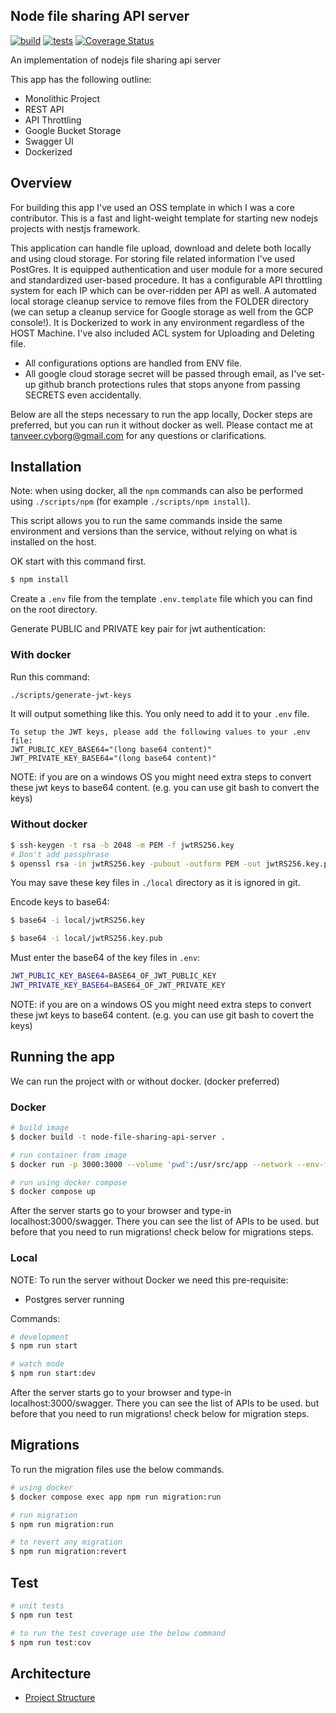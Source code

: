 ## Node file sharing API server

[![build](https://github.com/DevTanvir/node-file-sharing-api-server/actions/workflows/build-workflow.yml/badge.svg?branch=master&event=push)](https://github.com/DevTanvir/node-file-sharing-api-server/actions/workflows/build-workflow.yml)
[![tests](https://github.com/DevTanvir/node-file-sharing-api-server/actions/workflows/tests-workflow.yml/badge.svg?branch=master&event=push)](https://github.com/DevTanvir/node-file-sharing-api-server/actions/workflows/tests-workflow.yml)
[![Coverage Status](https://coveralls.io/repos/github/DevTanvir/node-file-sharing-api-server/badge.svg?branch=main)](https://coveralls.io/github/DevTanvir/node-file-sharing-api-server?branch=main)

An implementation of nodejs file sharing api server

This app has the following outline:

- Monolithic Project
- REST API
- API Throttling
- Google Bucket Storage
- Swagger UI
- Dockerized

## Overview

For building this app I've used an OSS template in which I was a core contributor.
This is a fast and light-weight template for starting new nodejs projects with nestjs framework.

This application can handle file upload, download and delete both locally and using cloud storage. For storing file related information I've used PostGres. It is equipped authentication and user module for a more secured and standardized user-based procedure. It has a configurable API throttling system for each IP which can be over-ridden per API as well. A automated local storage cleanup service to remove files from the FOLDER directory (we can setup a cleanup service for Google storage as well from the GCP console!). It is Dockerized to work in any environment regardless of the HOST Machine. I've also included ACL system for Uploading and Deleting file.

- All configurations options are handled from ENV file.
- All google cloud storage secret will be passed through email, as I've set-up github branch protections rules that stops anyone from passing SECRETS even accidentally.

Below are all the steps necessary to run the app locally, Docker steps are preferred, but you can run it without docker as well. Please contact me at tanveer.cyborg@gmail.com for any questions or clarifications.

## Installation

Note: when using docker, all the `npm` commands can also be performed using `./scripts/npm` (for example `./scripts/npm install`).

This script allows you to run the same commands inside the same environment and versions than the service, without relying on what is installed on the host.

OK start with this command first.

```bash
$ npm install
```

Create a `.env` file from the template `.env.template` file which you can find on the root directory.

Generate PUBLIC and PRIVATE key pair for jwt authentication:

### With docker

Run this command:

```bash
./scripts/generate-jwt-keys
```

It will output something like this. You only need to add it to your `.env` file.

```
To setup the JWT keys, please add the following values to your .env file:
JWT_PUBLIC_KEY_BASE64="(long base64 content)"
JWT_PRIVATE_KEY_BASE64="(long base64 content)"
```

NOTE: if you are on a windows OS you might need extra steps to convert these jwt keys to base64 content. (e.g. you can use git bash to convert the keys)

### Without docker

```bash
$ ssh-keygen -t rsa -b 2048 -m PEM -f jwtRS256.key
# Don't add passphrase
$ openssl rsa -in jwtRS256.key -pubout -outform PEM -out jwtRS256.key.pub
```

You may save these key files in `./local` directory as it is ignored in git.

Encode keys to base64:

```bash
$ base64 -i local/jwtRS256.key

$ base64 -i local/jwtRS256.key.pub
```

Must enter the base64 of the key files in `.env`:

```bash
JWT_PUBLIC_KEY_BASE64=BASE64_OF_JWT_PUBLIC_KEY
JWT_PRIVATE_KEY_BASE64=BASE64_OF_JWT_PRIVATE_KEY
```

NOTE: if you are on a windows OS you might need extra steps to convert these jwt keys to base64 content. (e.g. you can use git bash to covert the keys)

## Running the app

We can run the project with or without docker. (docker preferred)

### Docker

```bash
# build image
$ docker build -t node-file-sharing-api-server .

# run container from image
$ docker run -p 3000:3000 --volume 'pwd':/usr/src/app --network --env-file .env node-file-sharing-api-server

# run using docker compose
$ docker compose up
```

After the server starts go to your browser and type-in localhost:3000/swagger. There you can see the list of APIs to be used. but before that you need to run migrations! check below for migrations steps.

### Local

NOTE: To run the server without Docker we need this pre-requisite:

- Postgres server running

Commands:

```bash
# development
$ npm run start

# watch mode
$ npm run start:dev

```

After the server starts go to your browser and type-in localhost:3000/swagger. There you can see the list of APIs to be used. but before that you need to run migrations! check below for migration steps.

## Migrations

To run the migration files use the below commands.

```bash
# using docker
$ docker compose exec app npm run migration:run

# run migration
$ npm run migration:run

# to revert any migration
$ npm run migration:revert
```

## Test

```bash
# unit tests
$ npm run test

# to run the test coverage use the below command
$ npm run test:cov
```

## Architecture

- [Project Structure](./docs/project-structure.md)
